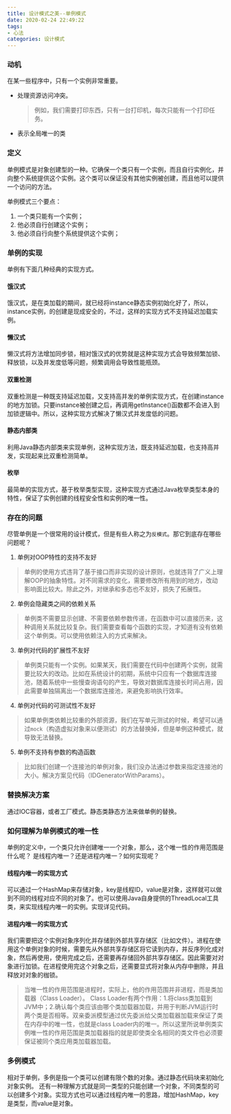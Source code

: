 ```yaml
---
title: 设计模式之美--单例模式
date: 2020-02-24 22:49:22
tags:
- 心法
categories: 设计模式
---
```



### 动机

在某一些程序中，只有一个实例非常重要。

* 处理资源访问冲突。
  >例如，我们需要打印东西，只有一台打印机，每次只能有一个打印任务。

* 表示全局唯一的类

<!-- more -->

### 定义

单例模式是对象创建型的一种。它确保一个类只有一个实例，而且自行实例化，并向整个系统提供这个实例。这个类可以保证没有其他实例被创建，而且他可以提供一个访问的方法。

单例模式三个要点：

1. 一个类只能有一个实例；
2. 他必须自行创建这个实例；
3. 他必须自行向整个系统提供这个实例；

### 单例的实现
单例有下面几种经典的实现方式。

#### 饿汉式
饿汉式，是在类加载的期间，就已经将instance静态实例初始化好了，所以，instance实例，的创建是现成安全的，不过，这样的实现方式不支持延迟加载实例。

#### 懒汉式
懒汉式将方法增加同步锁，相对饿汉式的优势就是这种实现方式会导致频繁加锁、释放锁，以及并发度低等问题，频繁调用会导致性能瓶颈。

#### 双重检测
双重检测是一种既支持延迟加载，又支持高并发的单例实现方式，在创建instance的地方加锁。只要instance被创建之后，再调用getInstance()函数都不会进入到加锁逻辑中。所以，这种实现方式解决了懒汉式并发度低的问题。

#### 静态内部类
利用Java静态内部类来实现单例，这种实现方法，既支持延迟加载，也支持高并发，实现起来比双重检测简单。

#### 枚举
最简单的实现方式，基于枚举类型实现，这种实现方式通过Java枚举类型本身的特性，保证了实例创建的线程安全性和实例的唯一性。



### 存在的问题
尽管单例是一个很常用的设计模式，但是有些人称之为`反模式`。那它到底存在哪些问题呢？

1. 单例对OOP特性的支持不友好
>单例的使用方式违背了基于接口而非实现的设计原则，也就违背了广义上理解OOP的抽象特性。对不同需求的变化，需要修改所有用到的地方，改动影响面比较大。除此之外，对继承和多态也不友好，损失了拓展性。

2. 单例会隐藏类之间的依赖关系
>单例类不需要显示创建、不需要依赖参数传递，在函数中可以直接历来，这种调用关系就比较复杂。我们需要查看每个函数的实现，才知道有没有依赖这个单例类。可以使用依赖注入的方式来解决。

3. 单例对代码的扩展性不友好
>单例类只能有一个实例。如果某天，我们需要在代码中创建两个实例，就需要比较大的改动。比如在系统设计的初期，系统中只应有一个数据库连接池，随着系统中一些慢查询语句的产生，导致对数据库连接长时间占用，因此需要单独隔离出一个数据库连接池，来避免影响执行效率。

4. 单例对代码的可测试性不友好
>如果单例类依赖比较重的外部资源，我们在写单元测试的时候，希望可以通过`mock`（构造虚拟对象来以便测试）的方法替换掉，但是单例这种模式，就导致无法替换。

5. 单例不支持有参数的构造函数
>比如我们创建一个连接池的单例对象，我们没办法通过参数来指定连接池的大小。解决方案见代码（IDGeneratorWithParams）。


### 替换解决方案

通过IOC容器，或者工厂模式。静态类静态方法来做单例的替换。

### 如何理解为单例模式的唯一性

单例的定义中，一个类只允许创建唯一一个对象，那么，这个唯一性的作用范围是什么呢？
是线程内唯一？还是进程内唯一？如何实现呢？

#### 线程内唯一的实现方式

可以通过一个HashMap来存储对象，key是线程ID，value是对象，这样就可以做到不同的线程对应不同的对象了。也可以使用Java自身提供的ThreadLocal工具类，来实现线程内唯一的实例。实现详见代码。

#### 进程内唯一的实现方式

我们需要把这个实例对象序列化并存储到外部共享存储区（比如文件）。进程在使用这个单例对象的时候，需要先从外部共享存储区将它读到内存，并反序列化成对象，然后再使用，使用完成之后，还需要再存储回外部共享存储区。因此需要对对象进行加锁。在进程使用完这个对象之后，还需要显式将对象从内存中删除，并且释放对对象的枷锁。

> 当唯一性的作用范围是进程时，实际上，他的作用范围并非进程，而是类加载器（Class Loader）。
> Class Loader有两个作用：1.将class类加载到JVM中；2.确认每个类应该由哪个类加载器加载，并用于判断JVM运行时两个类是否相等。双亲委派模型通过优先委派给父类加载器加载来保证了类在内存中的唯一性，也就是class Loader内的唯一。所以这里所说单例类实例唯一性的作用范围是类加载器指的就是即使类全名相同的类文件也必须要保证被同个类应用类加载器加载。


### 多例模式

相对于单例，多例是指一个类可以创建有限个数的对象。通过静态代码块来初始化对象实例。
还有一种理解方式就是同一类型的只能创建一个对象，不同类型的可以创建多个对象。实现方式也可以通过线程内唯一的思路，增加HashMap，key是类型，而value是对象。

















